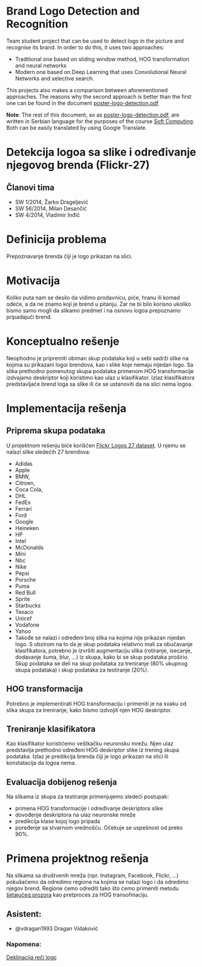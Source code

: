 # Brand Logo Detection and Recognition
Team student project that can be used to detect logo in the picture and recognise its brand. 
In order to do this, it uses two approaches:
- Traditional one based on sliding window method, HOG transformation and neural networks
- Modern one based on Deep Learning that uses Convolutional Neural Networks and selective search.

This projects also makes a comparison between aforementioned approaches. The reasons why the second approach is better than the first one can be found in the document [poster-logo-detection.pdf](https://github.com/vladaindjic/brand-logo-detection/blob/master/poster-logo-detection.pdf)

**Note**: The rest of this document, so as [poster-logo-detection.pdf](https://github.com/vladaindjic/brand-logo-detection/blob/master/poster-logo-detection.pdf), are written in Serbian language for the purposes of the course [Soft Computing](http://www.ftn.uns.ac.rs/n672719865/soft-kompjuting). Both can be easily translated by using Google Translate.


# Detekcija logoa sa slike i određivanje njegovog brenda (Flickr-27)

## Članovi tima 
- SW 1/2014, Žarko Drageljević
- SW 56/2014, Milan Desančić
- SW 4/2014, Vladimir Inđić

# Definicija problema
Prepoznavanje brenda čiji je logo prikazan na slici. 

# Motivacija
Koliko puta nam se desilo da vidimo prodavnicu, piće, hranu ili komad odeće, a da ne znamo koji je brend u pitanju. Zar ne bi bilo korisno ukoliko bismo samo mogli da slikamo predmet i na osnovu logoa prepoznamo pripadajući brend.

# Konceptualno rešenje
Neophodno je pripremiti obiman skup podataka koji u sebi sadrži slike na kojima su prikazani logoi brendova, kao i slike koje nemaju nijedan logo. Sa slika prethodno pomenutog skupa podataka primenom HOG transformacije izdvajamo deskriptor koji koristimo kao ulaz u klasifikator. Izlaz klasifikatora predstavljaće brend loga sa slike ili će se ustanoviti da na slici nema logoa.

# Implementacija rešenja
## Priprema skupa podataka
U projektnom rešenju biće korišćen [Flickr Logos 27 dataset](http://image.ntua.gr/iva/datasets/flickr_logos/). U njemu se nalazi slike sledećih 27 brendova: 
- Adidas 
- Apple
- BMW,
- Citroen, 
- Coca Cola, 
- DHL
- FedEx
- Ferrari
- Ford
- Google
- Heineken
- HP
- Intel
- McDonalds
- Mini
- Nbc
- Nike
- Pepsi 
- Porsche
- Puma
- Red Bull
- Sprite
- Starbucks
- Texaco 
- Unicef
- Vodafone
- Yahoo
- Takođe se nalazi i određeni broj slika na kojima nije prikazan nijedan logo. 
S obzirom na to da je skup podataka relativno mali za obučavanje klasifikatora, potrebno je izvršiti augmentaciju slika (rotiranje, isecanje, dodavanje šuma, blur, ...) iz skupa, kako bi se skup podataka proširio. Skup podataka se deli na skup podataka za treniranje (80% ukupnog skupa podataka) i skup podataka za testiranje (20%).

## HOG transformacija 
Potrebno je implementirati HOG transformaciju i primeniti je na svaku od slika skupa za treniranje, kako bismo izdvojili njen HOG deskriptor.

## Treniranje klasifikatora 
Kao klasifikator koristićemo veštkačku neuronsku mrežu. Njen ulaz predstavlja prethodno određeni HOG deskriptor slike iz trening skupa podataka. Izlaz je predikcija brenda čiji je logo prikazan na slici ili konstatacija da logoa nema.

## Evaluacija dobijenog rešenja 
Na slikama iz skupa za testiranje primenjujemo sledeći postupak: 
- primena HOG transformacije i određivanje deskriptora slike
- dovođenje deskriptora na ulaz neuronske mreže
- predikcija klase kojoj logo pripada
- poređenje sa stvarnom vrednošću.
Očekuje se uspešnost od preko 90%.

# Primena projektnog rešenja 
Na slikama sa društvenih mreža (npr. Instagram, Facebook, Flickr, ...) pokušaćemo da odredimo regione na kojima se nalazi logo i da odredimo njegov brend. Regione ćemo odrediti tako što ćemo primeniti metodu [šetajućeg prozora](https://www.pyimagesearch.com/2015/03/23/sliding-windows-for-object-detection-with-python-and-opencv/) kao pretproces za HOG transofmaciju.

## Asistent: 
- @vdragan1993 Dragan Vidaković


### Napomena: 
[Deklinacija reči logo](https://sh.wiktionary.org/wiki/logo)
